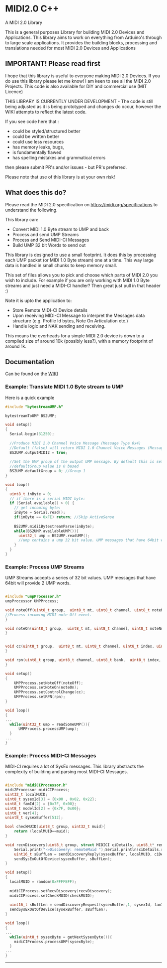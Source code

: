 # MIDI2.0 C++
A MIDI 2.0 Library

This is a general purposes Library for building MIDI 2.0 Devices and Applications. This library aims to work on 
everything from Arduino's through to large scale applications. It provides the building blocks, processing and 
translations needed for most MIDI 2.0 Devices and Applications

## IMPORTANT! Please read first
I hope that this library is useful to everyone making MIDI 2.0 Devices.
If you do use this library please let me know! I am keen to see all the MIDI 2.0 Projects. This code is also available 
for DIY and commercial use (MIT Licence)

THIS LIBRARY IS CURRENTLY UNDER DEVELOPMENT - 
The code is still being adjusted as it is being prototyped and changes do occur, however the WIKI attempts to reflect 
the latest code.

If you see code here that :
* could be styled/structured better
* could be written better
* could use less resources
* has memory leaks, bugs, 
* is fundamentally flawed
* has spelling mistakes and grammatical errors

then please submit PR's and/or issues - but PR's preferred. 

Please note that use of this library is at your own risk!

## What does this do?
Please read the MIDI 2.0 specification on https://midi.org/specifications to understand the following.

This library can:
* Convert MIDI 1.0 Byte stream to UMP and back
* Process and send UMP Streams
* Process and Send MIDI-CI Messages
* Build UMP 32 bit Words to send out

This library is designed to use a small footprint. It does this by processing each UMP packet (or MIDI 1.0 Byte stream) 
one at a time. This way large data is handled in small chunks to keep memory small.

This set of files allows you to pick and choose which parts of MIDI 2.0 you wish to include. For example if you are 
only working with MIDI 1.0 Byte streams and just need a MIDI-CI handler? Then great just pull in that header :)

Note it is upto the application to:
 * Store Remote MIDI-CI Device details
 * Upon receiving MIDI-CI Message to interpret the Messages data structure (e.g. Profile Id bytes, Note On Articulation 
etc.)
 * Handle logic and NAK sending and receiving.

This means the overheads for a simple MIDI 2.0 device is down to a compiled size of around 10k (possibly less?), with a 
memory footprint of around 1k.

## Documentation
Can be found on the [WIKI](https://github.com/starfishmod/MIDI2_CPP/wiki)

### Example: Translate MIDI 1.0 Byte stream to UMP

Here is a quick example

```C++
#include "bytestreamUMP.h"

bytestreamToUMP BS2UMP;

void setup()
{
  Serial.begin(31250);
  
  //Produce MIDI 2.0 Channel Voice Message (Message Type 0x4)
  //Default (false) will return MIDI 1.0 Channel Voice Messages (Message Type 0x2)
  BS2UMP.outputMIDI2 = true; 
  
  //Set the UMP group of the output UMP message. By default this is set to Group 1
  //defaultGroup value is 0 based
  BS2UMP.defaultGroup = 0; //Group 1
}

void loop()
{
  uint8_t inByte = 0;
  // if there is a serial MIDI byte:
  if (Serial.available() > 0) {
    // get incoming byte:
    inByte = Serial.read();
    if(inByte == 0xFE) return; //Skip ActiveSense 
    
    BS2UMP.midi1BytestreamParse(inByte);
    while(BS2UMP.availableUMP()){
      uint32_t ump = BS2UMP.readUMP();
      //ump contains a ump 32 bit value. UMP messages that have 64bit will produce 2 UMP words
    }
  }
}
```

### Example: Process UMP Streams
UMP Streams accepts a series of 32 bit values. UMP messages that have 64bit will provide 2 UMP words.

```C++

#include "umpProcessor.h"
umpProcessor UMPProcess; 

void noteOff(uint8_t group,  uint8_t mt, uint8_t channel, uint8_t noteNumber, unsigned int velocity, int attributeType, unsigned int attributeData){
//Process incoming MIDI note Off event.
}

void noteOn(uint8_t group,  uint8_t mt, uint8_t channel, uint8_t noteNumber, unsigned int velocity, int attributeType, unsigned int attributeData){ 
}


void cc(uint8_t group,  uint8_t mt, uint8_t channel, uint8_t index, uint32_t value){  
}

void rpn(uint8_t group, uint8_t channel, uint8_t bank,  uint8_t index, uint32_t value){  
}

void setup()
{
    UMPProcess.setNoteOff(noteOff);
    UMPProcess.setNoteOn(noteOn);
    UMPProcess.setControlChange(cc);
    UMPProcess.setRPN(rpn);
}

void loop()
{
...
  while(uint32_t ump = readSomeUMP()){
      UMPProcess.processUMP(ump);
  }
...  
}

```

### Example: Process MIDI-CI Messages
MIDI-CI requires a lot of SysEx messages. This library abstracts the complexity of building and parsing most MIDI-CI Messages.
```C++

#include "midiCIProcessor.h"
midi2Processor midiCIProcess; 
uint32_t localMUID;
uint8_t sysexId[3] = {0x00 , 0x02, 0x22};
uint8_t famId[2] = {0x7F, 0x00};
uint8_t modelId[2] = {0x7F, 0x00};
uint8_t ver[4];
unint8_t sysexBuffer[512];

bool checkMUID(uint8_t group, uint32_t muid){
	return (localMUID==muid);  
}

void recvDiscovery(uint8_t group, struct MIDICI ciDetails, uint8_t* remotemanuId, uint8_t* remotefamId, uint8_t* remotemodelId, uint8_t *remoteverId, uint8_t remoteciSupport, uint16_t remotemaxSysex){
	Serial.print("->Discovery: remoteMuid ");Serial.println(ciDetails.remoteMUID);
    uint16_t sBuffLen = sendDiscoveryReply(sysexBuffer, localMUID, ciDetails.remoteMUID, sysexId, famId, modelId, ver, 0b11100, 512);
    sendSysExOutOfDevice(sysexBuffer, sBuffLen);
}

void setup()
{
  localMUID = random(0xFFFFEFF);
  
  midiCIProcess.setRecvDiscovery(recvDiscovery);
  midiCIProcess.setCheckMUID(checkMUID);
  
  uint16_t sBuffLen = sendDiscoveryRequest(sysexBuffer,1, sysexId, famId, modelId, ver,12, 512);
  sendSysExOutOfDevice(sysexBuffer, sBuffLen);
}

void loop()
{
...
  while(uint8_t sysexByte = getNextSysexByte()){
    midiCIProcess.processUMP(sysexByte);
  }
...  
}

```

---




